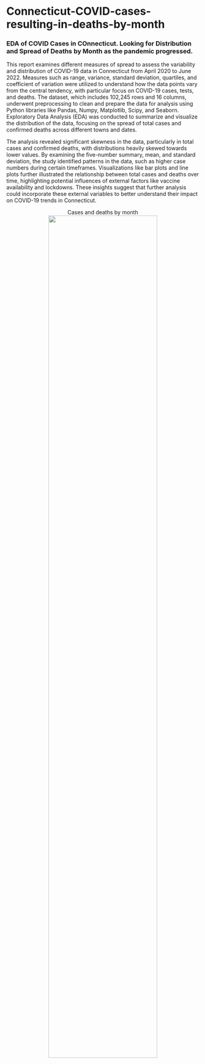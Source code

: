 # Connecticut-COVID-cases-resulting-in-deaths-by-month

### EDA of COVID Cases in COnnecticut. Looking for Distribution and Spread of Deaths by Month as the pandemic progressed.

This report examines different measures of spread to assess the variability and distribution of COVID-19 data in Connecticut from April 2020 to June 2022. Measures such as range, variance, standard deviation, quartiles, and coefficient of variation were utilized to understand how the data points vary from the central tendency, with particular focus on COVID-19 cases, tests, and deaths. The dataset, which includes 102,245 rows and 16 columns, underwent preprocessing to clean and prepare the data for analysis using Python libraries like Pandas, Numpy, Matplotlib, Scipy, and Seaborn. Exploratory Data Analysis (EDA) was conducted to summarize and visualize the distribution of the data, focusing on the spread of total cases and confirmed deaths across different towns and dates.

The analysis revealed significant skewness in the data, particularly in total cases and confirmed deaths, with distributions heavily skewed towards lower values. By examining the five-number summary, mean, and standard deviation, the study identified patterns in the data, such as higher case numbers during certain timeframes. Visualizations like bar plots and line plots further illustrated the relationship between total cases and deaths over time, highlighting potential influences of external factors like vaccine availability and lockdowns. These insights suggest that further analysis could incorporate these external variables to better understand their impact on COVID-19 trends in Connecticut.

<p align="center">
 Cases and deaths by month  <br/>
<img src="https://imgur.com/a2Ov0CK.jpg" height="75%" width="75%" alt=>
<br />
